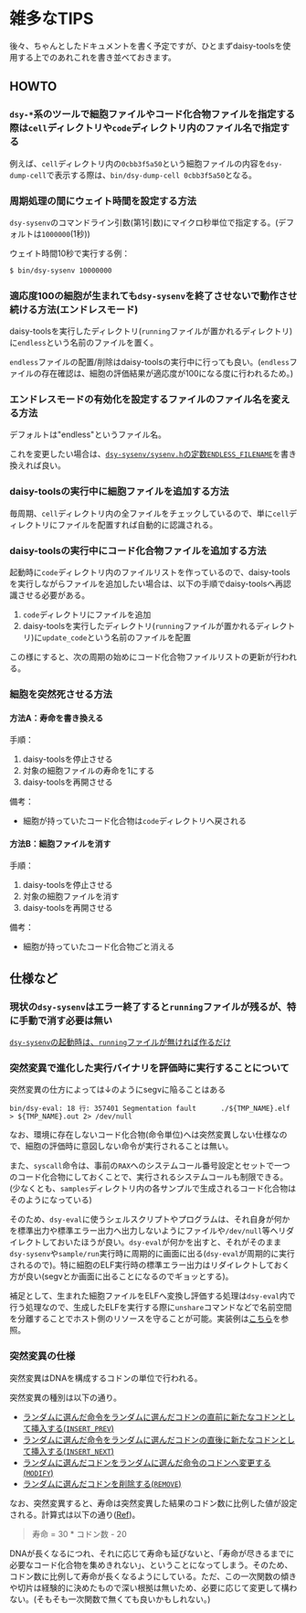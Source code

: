 # 雑多なTIPS

後々、ちゃんとしたドキュメントを書く予定ですが、ひとまずdaisy-toolsを使用する上でのあれこれを書き並べておきます。

## HOWTO

### `dsy-*`系のツールで細胞ファイルやコード化合物ファイルを指定する際は`cell`ディレクトリや`code`ディレクトリ内のファイル名で指定する

例えば、`cell`ディレクトリ内の`0cbb3f5a50`という細胞ファイルの内容を`dsy-dump-cell`で表示する際は、`bin/dsy-dump-cell 0cbb3f5a50`となる。

### 周期処理の間にウェイト時間を設定する方法

`dsy-sysenv`のコマンドライン引数(第1引数)にマイクロ秒単位で指定する。(デフォルトは`1000000`(1秒))

ウェイト時間10秒で実行する例：

```bash
$ bin/dsy-sysenv 10000000
```

### 適応度100の細胞が生まれても`dsy-sysenv`を終了させないで動作させ続ける方法(エンドレスモード)

daisy-toolsを実行したディレクトリ(`running`ファイルが置かれるディレクトリ)に`endless`という名前のファイルを置く。

`endless`ファイルの配置/削除はdaisy-toolsの実行中に行っても良い。(`endless`ファイルの存在確認は、細胞の評価結果が適応度が100になる度に行われるため。)

### エンドレスモードの有効化を設定するファイルのファイル名を変える方法

デフォルトは"endless"というファイル名。

これを変更したい場合は、[`dsy-sysenv/sysenv.h`の定数`ENDLESS_FILENAME`](https://github.com/cupnes/daisy-tools/blob/c576a5e95a24af27cafe396cfb0dca04771473e4/sysenv.h#L15)を書き換えれば良い。

### daisy-toolsの実行中に細胞ファイルを追加する方法

毎周期、`cell`ディレクトリ内の全ファイルをチェックしているので、単に`cell`ディレクトリにファイルを配置すれば自動的に認識される。

### daisy-toolsの実行中にコード化合物ファイルを追加する方法

起動時に`code`ディレクトリ内のファイルリストを作っているので、daisy-toolsを実行しながらファイルを追加したい場合は、以下の手順でdaisy-toolsへ再認識させる必要がある。

1. `code`ディレクトリにファイルを追加
2. daisy-toolsを実行したディレクトリ(`running`ファイルが置かれるディレクトリ)に`update_code`という名前のファイルを配置

この様にすると、次の周期の始めにコード化合物ファイルリストの更新が行われる。

### 細胞を突然死させる方法

#### 方法A：寿命を書き換える

手順：

1. daisy-toolsを停止させる
2. 対象の細胞ファイルの寿命を1にする
3. daisy-toolsを再開させる

備考：

- 細胞が持っていたコード化合物は`code`ディレクトリへ戻される

#### 方法B：細胞ファイルを消す

手順：

1. daisy-toolsを停止させる
2. 対象の細胞ファイルを消す
3. daisy-toolsを再開させる

備考：

- 細胞が持っていたコード化合物ごと消える

## 仕様など

### 現状の`dsy-sysenv`はエラー終了すると`running`ファイルが残るが、特に手動で消す必要は無い

[`dsy-sysenv`の起動時は、`running`ファイルが無ければ作るだけ](https://github.com/cupnes/daisy-tools/blob/c576a5e95a24af27cafe396cfb0dca04771473e4/sysenv.c#L137)

### 突然変異で進化した実行バイナリを評価時に実行することについて

突然変異の仕方によっては↓のようにsegvに陥ることはある

```
bin/dsy-eval: 18 行: 357401 Segmentation fault      ./${TMP_NAME}.elf > ${TMP_NAME}.out 2> /dev/null
```

なお、環境に存在しないコード化合物(命令単位)へは突然変異しない仕様なので、細胞の評価時に意図しない命令が実行されることは無い。

また、`syscall`命令は、事前の`RAX`へのシステムコール番号設定とセットで一つのコード化合物にしておくことで、実行されるシステムコールも制限できる。(少なくとも、`samples`ディレクトリ内の各サンプルで生成されるコード化合物はそのようになっている)

そのため、`dsy-eval`に使うシェルスクリプトやプログラムは、それ自身が何かを標準出力や標準エラー出力へ出力しないようにファイルや`/dev/null`等へリダイレクトしておいたほうが良い。`dsy-eval`が何かを出すと、それがそのまま`dsy-sysenv`や`sample/run`実行時に周期的に画面に出る(`dsy-eval`が周期的に実行されるので)。特に細胞のELF実行時の標準エラー出力はリダイレクトしておく方が良い(segvとか画面に出ることになるのでギョッとする)。

補足として、生まれた細胞ファイルをELFへ変換し評価する処理は`dsy-eval`内で行う処理なので、生成したELFを実行する際に`unshare`コマンドなどで名前空間を分離することでホスト側のリソースを守ることが可能。実装例は[こちら](../samples/dsy-eval-exit_0-unshare)を参照。

### 突然変異の仕様

突然変異はDNAを構成するコドンの単位で行われる。

突然変異の種別は以下の通り。

- [ランダムに選んだ命令をランダムに選んだコドンの直前に新たなコドンとして挿入する(`INSERT_PREV`)](https://github.com/cupnes/daisy-tools/blob/3ac67d0dc6faaa07269818e3fb6b3d4f53c59a17/cell.c#L490-L491)
- [ランダムに選んだ命令をランダムに選んだコドンの直後に新たなコドンとして挿入する(`INSERT_NEXT`)](https://github.com/cupnes/daisy-tools/blob/3ac67d0dc6faaa07269818e3fb6b3d4f53c59a17/cell.c#L494-L495)
- [ランダムに選んだコドンをランダムに選んだ命令のコドンへ変更する(`MODIFY`)](https://github.com/cupnes/daisy-tools/blob/3ac67d0dc6faaa07269818e3fb6b3d4f53c59a17/cell.c#L498-L499)
- [ランダムに選んだコドンを削除する(`REMOVE`)](https://github.com/cupnes/daisy-tools/blob/3ac67d0dc6faaa07269818e3fb6b3d4f53c59a17/cell.c#L502-L503)

なお、突然変異すると、寿命は突然変異した結果のコドン数に比例した値が設定される。計算式は以下の通り([Ref](https://github.com/cupnes/daisy-tools/blob/205bca87e693d22f2f2e8f245f8a0fbbff479766/cell.c#L514-L516))。

> 寿命 = 30 * コドン数 - 20

DNAが長くなるにつれ、それに応じて寿命も延びないと、「寿命が尽きるまでに必要なコード化合物を集めきれない」、ということになってしまう。そのため、コドン数に比例して寿命が長くなるようにしている。ただ、この一次関数の傾きや切片は経験的に決めたもので深い根拠は無いため、必要に応じて変更して構わない。(そもそも一次関数で無くても良いかもしれない。)
